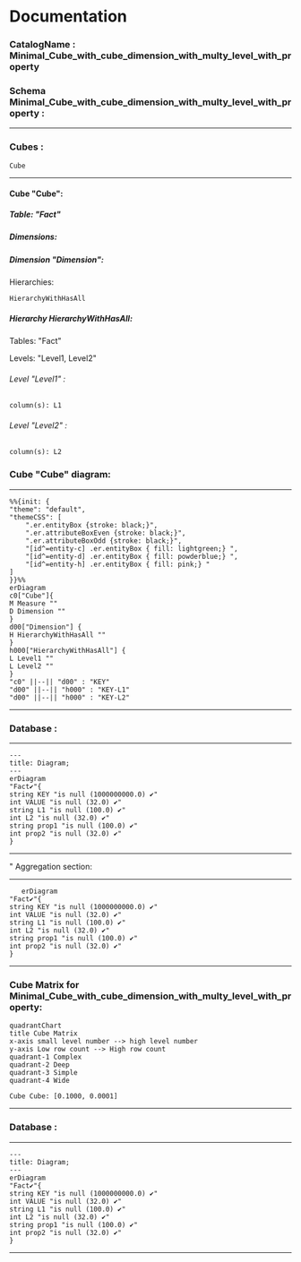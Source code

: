 # Documentation
### CatalogName : Minimal_Cube_with_cube_dimension_with_multy_level_with_property
### Schema Minimal_Cube_with_cube_dimension_with_multy_level_with_property : 
---
### Cubes :

    Cube

---
#### Cube "Cube":

    

##### Table: "Fact"

##### Dimensions:
##### Dimension "Dimension":

Hierarchies:

    HierarchyWithHasAll

##### Hierarchy HierarchyWithHasAll:

Tables: "Fact"

Levels: "Level1, Level2"

###### Level "Level1" :

    column(s): L1

###### Level "Level2" :

    column(s): L2

### Cube "Cube" diagram:

---

```mermaid
%%{init: {
"theme": "default",
"themeCSS": [
    ".er.entityBox {stroke: black;}",
    ".er.attributeBoxEven {stroke: black;}",
    ".er.attributeBoxOdd {stroke: black;}",
    "[id^=entity-c] .er.entityBox { fill: lightgreen;} ",
    "[id^=entity-d] .er.entityBox { fill: powderblue;} ",
    "[id^=entity-h] .er.entityBox { fill: pink;} "
]
}}%%
erDiagram
c0["Cube"]{
M Measure ""
D Dimension ""
}
d00["Dimension"] {
H HierarchyWithHasAll ""
}
h000["HierarchyWithHasAll"] {
L Level1 ""
L Level2 ""
}
"c0" ||--|| "d00" : "KEY"
"d00" ||--|| "h000" : "KEY-L1"
"d00" ||--|| "h000" : "KEY-L2"
```
---
### Database :
---
```mermaid
---
title: Diagram;
---
erDiagram
"Fact✔"{
string KEY "is null (1000000000.0) ✔"
int VALUE "is null (32.0) ✔"
string L1 "is null (100.0) ✔"
int L2 "is null (32.0) ✔"
string prop1 "is null (100.0) ✔"
int prop2 "is null (32.0) ✔"
}

```
---
" Aggregation section:

---
```mermaid
   erDiagram
"Fact✔"{
string KEY "is null (1000000000.0) ✔"
int VALUE "is null (32.0) ✔"
string L1 "is null (100.0) ✔"
int L2 "is null (32.0) ✔"
string prop1 "is null (100.0) ✔"
int prop2 "is null (32.0) ✔"
}
```
---
### Cube Matrix for Minimal_Cube_with_cube_dimension_with_multy_level_with_property:
```mermaid
quadrantChart
title Cube Matrix
x-axis small level number --> high level number
y-axis Low row count --> High row count
quadrant-1 Complex
quadrant-2 Deep
quadrant-3 Simple
quadrant-4 Wide

Cube Cube: [0.1000, 0.0001]
```
---
### Database :
---
```mermaid
---
title: Diagram;
---
erDiagram
"Fact✔"{
string KEY "is null (1000000000.0) ✔"
int VALUE "is null (32.0) ✔"
string L1 "is null (100.0) ✔"
int L2 "is null (32.0) ✔"
string prop1 "is null (100.0) ✔"
int prop2 "is null (32.0) ✔"
}

```
---
